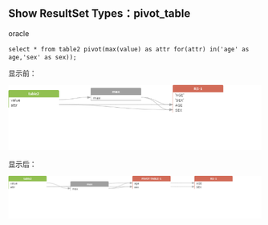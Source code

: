 ## Show ResultSet Types：pivot_table 

oracle
```
select * from table2 pivot(max(value) as attr for(attr) in('age' as age,'sex' as sex));
```
显示前：

![png](../images/rt_pivot_table_01.png)

显示后：

![png](../images/rt_pivot_table_02.png)